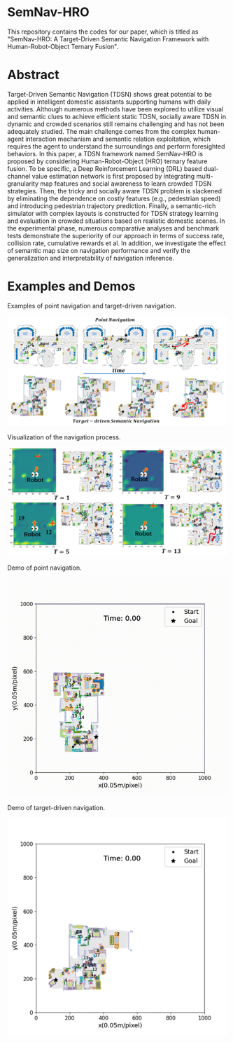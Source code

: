 # SemNav-HRO

This repository contains the codes for our paper, which is titled as "SemNav-HRO: A Target-Driven Semantic Navigation Framework with Human-Robot-Object Ternary Fusion". 

# Abstract

Target-Driven Semantic Navigation (TDSN) shows great potential to be applied in intelligent domestic assistants supporting humans with daily activities. Although numerous methods have been explored to utilize visual and semantic clues to achieve efficient static TDSN, socially aware TDSN in dynamic and crowded scenarios still remains challenging and has not been adequately studied. The main challenge comes from the complex human-agent interaction mechanism and semantic relation exploitation, which requires the agent to understand the surroundings and perform foresighted behaviors. In this paper, a TDSN framework named SemNav-HRO is proposed by considering Human-Robot-Object (HRO) ternary feature fusion. To be specific, a Deep Reinforcement Learning (DRL) based dual-channel value estimation network is first proposed by integrating multi-granularity map features and social awareness to learn crowded TDSN strategies. Then, the tricky and socially aware TDSN problem is slackened by eliminating the dependence on costly features (e.g., pedestrian speed) and introducing pedestrian trajectory prediction. Finally, a semantic-rich simulator with complex layouts is constructed for TDSN strategy learning and evaluation in crowded situations based on realistic domestic scenes. In the experimental phase, numerous comparative analyses and benchmark tests demonstrate the superiority of our approach in terms of success rate, collision rate, cumulative rewards et al. In addition, we investigate the effect of semantic map size on navigation performance and verify the generalization and interpretability of navigation inference.

# Examples and Demos

Examples of point navigation and target-driven navigation.
<div align="center">
	<img src="./Fig1.png" alt="Editor" width="500">
</div>

Visualization of the navigation process.
<div align="center">
	<img src="./Fig2.png" alt="Editor" width="500">
</div>

Demo of point navigation.
<div align="center">
	<img src="./Demo-Point-Navigation.gif" alt="Editor" width="500">
</div>

Demo of target-driven navigation.
<div align="center">
	<img src="./Demo-Target-driven-Navigation.gif" alt="Editor" width="500">
</div>
